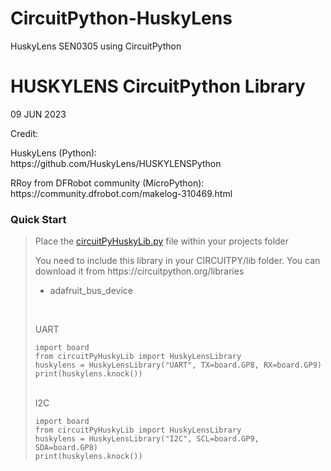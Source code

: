 # CircuitPython-HuskyLens
HuskyLens SEN0305 using CircuitPython

# HUSKYLENS CircuitPython Library
09 JUN 2023

<p>Credit:</p>
<p>HuskyLens (Python): <br/>
https://github.com/HuskyLens/HUSKYLENSPython</p>

<p>RRoy from DFRobot community (MicroPython):<br/>
https://community.dfrobot.com/makelog-310469.html</p>

<h3>Quick Start</h3>
<blockquote>
 <p>Place the <a href="/circuitPyHuskyLib.py">circuitPyHuskyLib.py</a> file within your projects folder</p>
 <p>You need to include this library in your CIRCUITPY/lib folder. You can download it from https://circuitpython.org/libraries</p>
 <ul><li>adafruit_bus_device</li></ul>
 <br>
 <p>UART</p>
 <code>import board</code><br>
 <code>from circuitPyHuskyLib import HuskyLensLibrary</code><br>
 <code>huskylens = HuskyLensLibrary("UART", TX=board.GP8, RX=board.GP9)</code><br>
 <code>print(huskylens.knock())</code><br>
 <br>
 <p>I2C</p>
 <code>import board</code><br>
 <code>from circuitPyHuskyLib import HuskyLensLibrary</code><br>
 <code>huskylens = HuskyLensLibrary("I2C", SCL=board.GP9, SDA=board.GP8)</code><br>
 <code>print(huskylens.knock())</code><br>
</blockquote>



